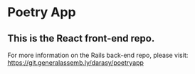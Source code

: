 # Poetry App

## This is the React front-end repo. 
For more information on the Rails back-end repo, please visit: https://git.generalassemb.ly/darasy/poetryapp
